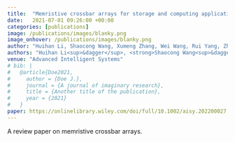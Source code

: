```yaml
---
title:  "Memristive crossbar arrays for storage and computing applications"
date:   2021-07-01 09:26:00 +00:00
categories: [publications]
image: /publications/images/blanky.png
image_onhover: /publications/images/blanky.png
author: "Huihan Li, Shaocong Wang, Xumeng Zhang, Wei Wang, Rui Yang, Zhong Sun, Wanxiang Feng, Peng Lin, Zhongrui Wang, Linfeng Sun, Yugui Yao"
authors: "Huihan Li<sup>&dagger</sup>, <strong>Shaocong Wang<sup>&dagger</sup></strong> (co-first author), Xumeng Zhang, Wei Wang, Rui Yang, Zhong Sun, Wanxiang Feng, Peng Lin, Zhongrui Wang*, Linfeng Sun*, Yugui Yao"
venue: "Advanced Intelligent Systems"
# bib: |
#   @article{Doe2021,
#     author = {Doe J.},
#     journal = {A journal of imaginary research},
#     title = {Another title of the publication},
#     year = {2021}
#   }
paper: https://onlinelibrary.wiley.com/doi/full/10.1002/aisy.202200027
---
```

A review paper on memristive crossbar arrays.